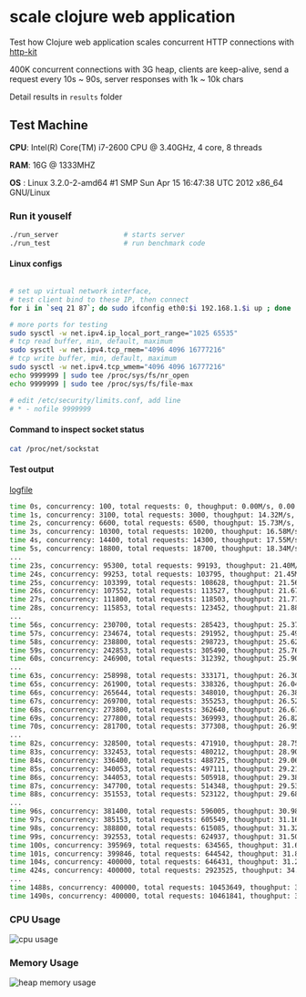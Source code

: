# scale clojure web application

Test how Clojure web application scales concurrent HTTP connections with [http-kit](https://github.com/shenfeng/http-kit)

400K concurrent connections with 3G heap, clients are keep-alive, send a request every 10s ~ 90s, server responses with 1k ~ 10k chars

Detail results in `results` folder

## Test Machine

**CPU**: Intel(R) Core(TM) i7-2600 CPU @ 3.40GHz, 4 core, 8 threads

**RAM**: 16G @ 1333MHZ

**OS** : Linux 3.2.0-2-amd64 #1 SMP Sun Apr 15 16:47:38 UTC 2012 x86_64 GNU/Linux

### Run it youself

```sh
./run_server                # starts server
./run_test                  # run benchmark code
```

#### Linux configs

``` sh

# set up virtual network interface,
# test client bind to these IP, then connect
for i in `seq 21 87`; do sudo ifconfig eth0:$i 192.168.1.$i up ; done

# more ports for testing
sudo sysctl -w net.ipv4.ip_local_port_range="1025 65535"
# tcp read buffer, min, default, maximum
sudo sysctl -w net.ipv4.tcp_rmem="4096 4096 16777216"
# tcp write buffer, min, default, maximum
sudo sysctl -w net.ipv4.tcp_wmem="4096 4096 16777216"
echo 9999999 | sudo tee /proc/sys/fs/nr_open
echo 9999999 | sudo tee /proc/sys/fs/file-max

# edit /etc/security/limits.conf, add line
# * - nofile 9999999

```

#### Command to inspect socket status

```sh
cat /proc/net/sockstat
```

#### Test output

[logfile](https://github.com/shenfeng/scale-clojure-web-app/blob/master/results/logfile)

```sh
time 0s, concurrency: 100, total requests: 0, thoughput: 0.00M/s, 0.00 requests/seconds
time 1s, concurrency: 3100, total requests: 3000, thoughput: 14.32M/s, 2964.43 requests/seconds
time 2s, concurrency: 6600, total requests: 6500, thoughput: 15.73M/s, 3198.82 requests/seconds
time 3s, concurrency: 10300, total requests: 10200, thoughput: 16.58M/s, 3346.46 requests/seconds
time 4s, concurrency: 14400, total requests: 14300, thoughput: 17.55M/s, 3527.38 requests/seconds
time 5s, concurrency: 18800, total requests: 18700, thoughput: 18.34M/s, 3676.76 requests/seconds
...
time 23s, concurrency: 95300, total requests: 99193, thoughput: 21.40M/s, 4256.11 requests/seconds
time 24s, concurrency: 99253, total requests: 103795, thoughput: 21.45M/s, 4267.54 requests/seconds
time 25s, concurrency: 103399, total requests: 108628, thoughput: 21.56M/s, 4289.02 requests/seconds
time 26s, concurrency: 107552, total requests: 113527, thoughput: 21.67M/s, 4308.92 requests/seconds
time 27s, concurrency: 111800, total requests: 118503, thoughput: 21.77M/s, 4332.83 requests/seconds
time 28s, concurrency: 115853, total requests: 123452, thoughput: 21.88M/s, 4353.49 requests/seconds
...
time 56s, concurrency: 230700, total requests: 285423, thoughput: 25.37M/s, 5034.89 requests/seconds
time 57s, concurrency: 234674, total requests: 291952, thoughput: 25.49M/s, 5059.04 requests/seconds
time 58s, concurrency: 238800, total requests: 298723, thoughput: 25.62M/s, 5086.12 requests/seconds
time 59s, concurrency: 242853, total requests: 305490, thoughput: 25.76M/s, 5112.29 requests/seconds
time 60s, concurrency: 246900, total requests: 312392, thoughput: 25.90M/s, 5139.63 requests/seconds
...
time 63s, concurrency: 258998, total requests: 333171, thoughput: 26.30M/s, 5221.95 requests/seconds
time 65s, concurrency: 261900, total requests: 338326, thoughput: 26.04M/s, 5169.78 requests/seconds
time 66s, concurrency: 265644, total requests: 348010, thoughput: 26.38M/s, 5236.54 requests/seconds
time 67s, concurrency: 269700, total requests: 355253, thoughput: 26.52M/s, 5265.50 requests/seconds
time 68s, concurrency: 273800, total requests: 362640, thoughput: 26.67M/s, 5295.33 requests/seconds
time 69s, concurrency: 277800, total requests: 369993, thoughput: 26.82M/s, 5324.33 requests/seconds
time 70s, concurrency: 281700, total requests: 377308, thoughput: 26.95M/s, 5350.67 requests/seconds
...
time 82s, concurrency: 328500, total requests: 471910, thoughput: 28.75M/s, 5705.87 requests/seconds
time 83s, concurrency: 332453, total requests: 480212, thoughput: 28.90M/s, 5736.55 requests/seconds
time 84s, concurrency: 336400, total requests: 488725, thoughput: 29.06M/s, 5768.57 requests/seconds
time 85s, concurrency: 340053, total requests: 497111, thoughput: 29.21M/s, 5798.02 requests/seconds
time 86s, concurrency: 344053, total requests: 505918, thoughput: 29.38M/s, 5831.71 requests/seconds
time 87s, concurrency: 347700, total requests: 514348, thoughput: 29.53M/s, 5861.25 requests/seconds
time 88s, concurrency: 351553, total requests: 523122, thoughput: 29.68M/s, 5892.54 requests/seconds
...
time 96s, concurrency: 381400, total requests: 596005, thoughput: 30.98M/s, 6152.18 requests/seconds
time 97s, concurrency: 385153, total requests: 605549, thoughput: 31.16M/s, 6186.52 requests/seconds
time 98s, concurrency: 388800, total requests: 615085, thoughput: 31.32M/s, 6219.32 requests/seconds
time 99s, concurrency: 392553, total requests: 624937, thoughput: 31.50M/s, 6255.56 requests/seconds
time 100s, concurrency: 395969, total requests: 634565, thoughput: 31.65M/s, 6288.05 requests/seconds
time 101s, concurrency: 399846, total requests: 644542, thoughput: 31.84M/s, 6323.32 requests/seconds
time 104s, concurrency: 400000, total requests: 646431, thoughput: 31.26M/s, 6205.60 requests/seconds
time 424s, concurrency: 400000, total requests: 2923525, thoughput: 34.77M/s, 6894.76 requests/seconds
...
time 1488s, concurrency: 400000, total requests: 10453649, thoughput: 35.44M/s, 7022.62 requests/seconds
time 1490s, concurrency: 400000, total requests: 10461841, thoughput: 35.39M/s, 7018.59 requests/seconds

```

### CPU Usage

![cpu usage](https://raw.github.com/shenfeng/scale-clojure-web-app/master/results/cpu.png)

### Memory Usage

![heap memory usage](https://raw.github.com/shenfeng/scale-clojure-web-app/master/results/heap.png)
